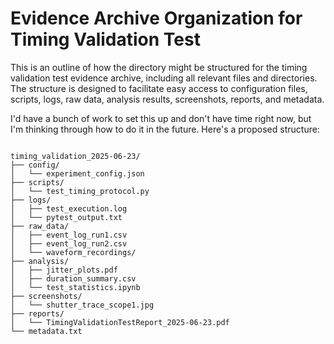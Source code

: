 # Evidence Archive Organization for Timing Validation Test


This is an outline of how the directory might be structured for the timing validation test evidence archive, including all relevant files and directories. The structure is designed to facilitate easy access to configuration files, scripts, logs, raw data, analysis results, screenshots, reports, and metadata.

I'd have a bunch of work to set this up and don't have time right now, but I'm thinking through how to do it in the future. Here's a proposed structure:

```

timing_validation_2025-06-23/
├── config/
│   └── experiment_config.json
├── scripts/
│   └── test_timing_protocol.py
├── logs/
│   ├── test_execution.log
│   └── pytest_output.txt
├── raw_data/
│   ├── event_log_run1.csv
│   ├── event_log_run2.csv
│   └── waveform_recordings/
├── analysis/
│   ├── jitter_plots.pdf
│   ├── duration_summary.csv
│   └── test_statistics.ipynb
├── screenshots/
│   └── shutter_trace_scope1.jpg
├── reports/
│   └── TimingValidationTestReport_2025-06-23.pdf
└── metadata.txt
```